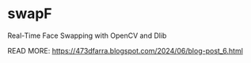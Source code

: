 # swapF
Real-Time Face Swapping with OpenCV and Dlib

READ MORE:
https://473dfarra.blogspot.com/2024/06/blog-post_6.html
